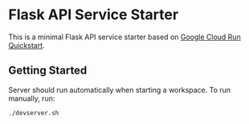 # Flask API Service Starter

This is a minimal Flask API service starter based on [Google Cloud Run Quickstart](https://cloud.google.com/run/docs/quickstarts/build-and-deploy/deploy-python-service).

## Getting Started

<!-- test notes sree -->

Server should run automatically when starting a workspace. To run manually, run:
```sh
./devserver.sh
```